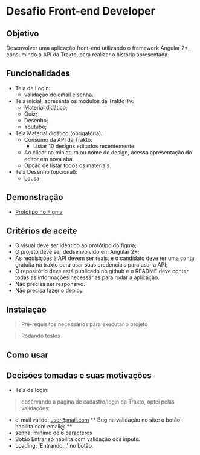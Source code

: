 # Desafio Front-end Developer

## Objetivo

Desenvolver uma aplicação front-end utilizando o framework Angular 2+, consumindo a API da Trakto, para realizar a história apresentada.

## Funcionalidades

- Tela de Login: 
  - validação de email e senha.
- Tela inicial, apresenta os módulos da Trakto Tv:
  - Material didático; 
  - Quiz;
  - Desenho;
  - Youtube;
- Tela Material didático (obrigatória):
  - Consumo da API da Trakto:
    - Listar 10 designs editados recentemente.
  - Ao clicar na miniatura ou nome do design, acessa apresentação do editor em nova aba.
  - Opção de listar todos os materiais.
- Tela Desenho (opcional):
  - Lousa.
  
## Demonstração

- [Protótipo no Figma](https://www.figma.com/file/Ajzapgkl4vrXw8KnHlIwPh/PrototipoTraktoTV)

## Critérios de aceite

- O visual deve ser idêntico ao protótipo do figma;
- O projeto deve ser dedsenvolvido em Angular 2+;
- As requisições à API devem ser reais, e o candidato deve ter uma conta gratuita na trakto para usar suas credenciais para usar a API;
- O repositório deve está publicado no github e o README deve conter todas as informações necessárias para rodar a aplicação.
- Não precisa ser responsivo.
- Não precisa fazer o deploy.

## Instalação
> Pré-requisitos necessários para executar o projeto

> Rodando testes

## Como usar

## Decisões tomadas e suas motivações

- Tela de login:
> observando a página de cadastro/login da Trakto, optei pelas validações:
  - e-mail válido: user@mail.com
    ** Bug na validação no site: o botão habilita com email@ **
  - senha: mínimo de 6 caracteres
  - Botão Entrar só habilita com validação dos inputs.
  - Loading: 'Entrando...' no botão.



